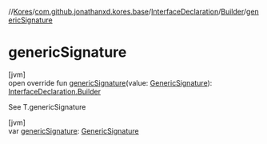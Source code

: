 //[Kores](../../../../index.md)/[com.github.jonathanxd.kores.base](../../index.md)/[InterfaceDeclaration](../index.md)/[Builder](index.md)/[genericSignature](generic-signature.md)

# genericSignature

[jvm]\
open override fun [genericSignature](generic-signature.md)(value: [GenericSignature](../../../com.github.jonathanxd.kores.generic/-generic-signature/index.md)): [InterfaceDeclaration.Builder](index.md)

See T.genericSignature

[jvm]\
var [genericSignature](generic-signature.md): [GenericSignature](../../../com.github.jonathanxd.kores.generic/-generic-signature/index.md)

